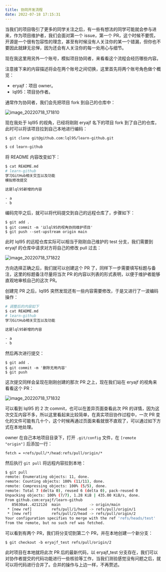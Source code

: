 ```yaml
---
title: 协同开发流程
date: 2022-07-18 17:15:31
---
```


当我们的项目吸引了更多的同学关注之后，有一些有想法的同学可能就会参与进来，作为项目维护者，我们会面对第一个 issue，第一个 PR，这个时候不要慌，开源是一个很有包容性的理念，甚至有时候没有人关注你的某一个错漏，但你也不要因此就肆无忌惮，因为还会有人关注你的每一处用心与细节。

现在我这里用另外一个账号，模拟项目协同者，来看看这个流程会经历哪些内容。

注意接下来的内容描述将会在两个账号之间切换，这里首先将两个账号角色做个概览：

- eryajf：项目 owner。
- lql95：项目协作者。

通常作为协同者，我们会先把项目 fork 到自己的仓库中：

![image_20220718_171810](https://cdn.staticaly.com/gh/eryajf/tu/main/img/image_20220718_171810.png)

现在我处于 lql95 的视角，已经将刚刚 eryajf 名下的项目 fork 到了自己的仓库，此时可以将该项目拉到自己本地进行编码：

```sh
$ git clone git@github.com:lql95/learn-github.git

$ cd learn-github
```

将 README 内容改变如下：

```sh
$ cat README.md
# learn-github
学习GitHub相关交互以及功能
模拟修改提交

这是lql95新增的内容

- a
- b
```

编码完毕之后，就可以将代码提交到自己的远程仓库了，步骤如下：

```
$ git add .
$ git commit -m '以lql95的视角协同维护项目'
$ git push --set-upstream origin main
```

此时 lql95 的远程仓库实际可以相当于刚刚自己维护的 test 分支，我们需要到 eryajf 的仓库中请求对方将自己的修改 pull 过去：

![image_20220718_171822](https://cdn.staticaly.com/gh/eryajf/tu/main/img/image_20220718_171822.png)

方向选择正确之后，我们就可以创建这个 PR 了，同样下一步需要填写标题与备注，这里的标题备注尽量将当次 PR 的内容以列表的形式表明，以便于维护者能够直观地审核自己的这次 PR。

创建完 PR 之后，lql95 突然发现还有一些内容需要修改，于是又进行了一波编码操作：

```sh
# 调整后的内容如下
$ cat README.md
# learn-github
学习GitHub相关交互以及功能

这是lql95新增的内容

- a
- b
```

然后再次进行提交：

```
$ git add .
$ git commit -m '删除无用内容'
$ git push
```

这次提交同样会呈现在刚刚创建的那次 PR 之上，现在我们站在 eryajf 的视角来看看这个 PR：

![image_20220718_171832](https://cdn.staticaly.com/gh/eryajf/tu/main/img/image_20220718_171832.png)

可以看到 lql95 的 2 次 commit，也可以在差异页面查看此次 PR 的详情，因为这次交互内容不多，所以这里看起来比较简单，在真实项目协作过程中，一次 PR 变化的文件可能有几十个，这个时候再通过页面来看就很不直观了，可以通过如下方式在本地处理。

owner 在自己本地项目目录下，打开 `.git/config` 文件，在 `[remote "origin"]` 后添加一行：

```
fetch = +refs/pull/*/head:refs/pull/origin/*
```

然后执行 `git pull` 将远程内容拉到本地：

```sh
$ git pull
remote: Enumerating objects: 11, done.
remote: Counting objects: 100% (11/11), done.
remote: Compressing objects: 100% (5/5), done.
remote: Total 7 (delta 0), reused 6 (delta 0), pack-reused 0
Unpacking objects: 100% (7/7), 1.28 KiB | 435.00 KiB/s, done.
From github.com:eryajf/learn-github
   85630a4..421212d  main             -> origin/main
 * [new ref]         refs/pull/1/head -> refs/pull/origin/1
 * [new ref]         refs/pull/2/head -> refs/pull/origin/2
Your configuration specifies to merge with the ref 'refs/heads/test'
from the remote, but no such ref was fetched.
```

可以看到有两个 PR，我们将分支切到第二个 PR，并在本地创建一个新分支：

```
$ git checkout -b eryajf_test refs/pull/origin/2
```

此时项目在本地就将此次 PR 后的最新代码，以 eryajf_test 分支存在，我们可以对协作者提交的代码功能进行一些核验等工作，当我们测验感觉没有问题之后，就可以将代码进行合并了。合并的操作与上边一样，不再赘述。